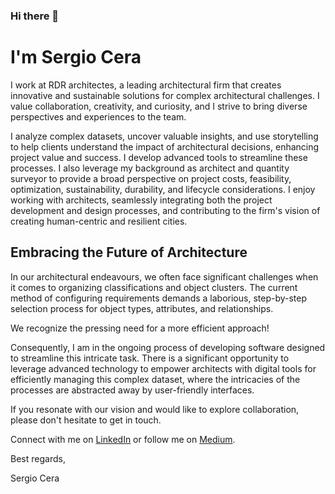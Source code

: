 ### Hi there 👋

# I'm Sergio Cera

I work at RDR architectes, a leading architectural firm that creates innovative and sustainable solutions for complex architectural challenges. I value collaboration, creativity, and curiosity, and I strive to bring diverse perspectives and experiences to the team.

I analyze complex datasets, uncover valuable insights, and use storytelling to help clients understand the impact of architectural decisions, enhancing project value and success. I develop advanced tools to streamline these processes. I also leverage my background as architect and quantity surveyor to provide a broad perspective on project costs, feasibility, optimization, sustainability, durability, and lifecycle considerations. I enjoy working with architects, seamlessly integrating both the project development and design processes, and contributing to the firm's vision of creating human-centric and resilient cities.

## Embracing the Future of Architecture

In our architectural endeavours, we often face significant challenges when it comes to organizing classifications and object clusters. The current method of configuring requirements demands a laborious, step-by-step selection process for object types, attributes, and relationships.

We recognize the pressing need for a more efficient approach!

Consequently, I am in the ongoing process of developing software designed to streamline this intricate task. There is a significant opportunity to leverage advanced technology to empower architects with digital tools for efficiently managing this complex dataset, where the intricacies of the processes are abstracted away by user-friendly interfaces.

If you resonate with our vision and would like to explore collaboration, please don't hesitate to get in touch.

Connect with me on [LinkedIn](https://www.linkedin.com/in/sergio-cera/) or follow me on [Medium](https://medium.com/@sergicera).

Best regards,

Sergio Cera
